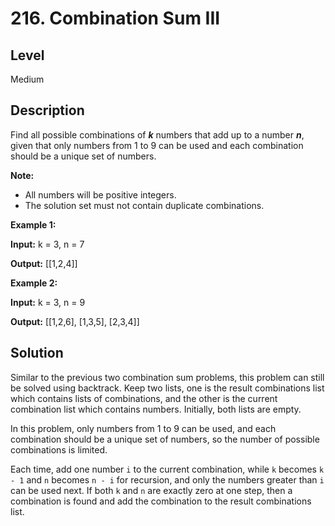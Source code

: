 # 216. Combination Sum III
## Level
Medium

## Description
Find all possible combinations of ***k*** numbers that add up to a number ***n***, given that only numbers from 1 to 9 can be used and each combination should be a unique set of numbers.

**Note:**

* All numbers will be positive integers.
* The solution set must not contain duplicate combinations.

**Example 1:**

**Input:** k = 3, n = 7

**Output:** [[1,2,4]]

**Example 2:**

**Input:** k = 3, n = 9

**Output:** [[1,2,6], [1,3,5], [2,3,4]]

## Solution
Similar to the previous two combination sum problems, this problem can still be solved using backtrack. Keep two lists, one is the result combinations list which contains lists of combinations, and the other is the current combination list which contains numbers. Initially, both lists are empty.

In this problem, only numbers from 1 to 9 can be used, and each combination should be a unique set of numbers, so the number of possible combinations is limited.

Each time, add one number `i` to the current combination, while `k` becomes `k - 1` and `n` becomes `n - i` for recursion, and only the numbers greater than `i` can be used next. If both `k` and `n` are exactly zero at one step, then a combination is found and add the combination to the result combinations list.
